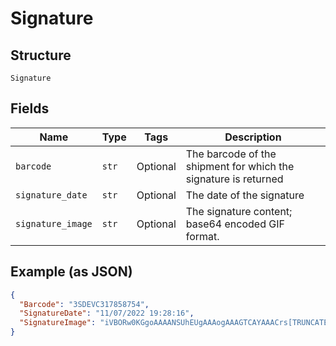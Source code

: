 
# Signature

## Structure

`Signature`

## Fields

| Name | Type | Tags | Description |
|  --- | --- | --- | --- |
| `barcode` | `str` | Optional | The barcode of the shipment for which the signature is returned |
| `signature_date` | `str` | Optional | The date of the signature |
| `signature_image` | `str` | Optional | The signature content; base64 encoded GIF format. |

## Example (as JSON)

```json
{
  "Barcode": "3SDEVC317858754",
  "SignatureDate": "11/07/2022 19:28:16",
  "SignatureImage": "iVBORw0KGgoAAAANSUhEUgAAAogAAAGTCAYAAACrs[TRUNCATED]"
}
```

